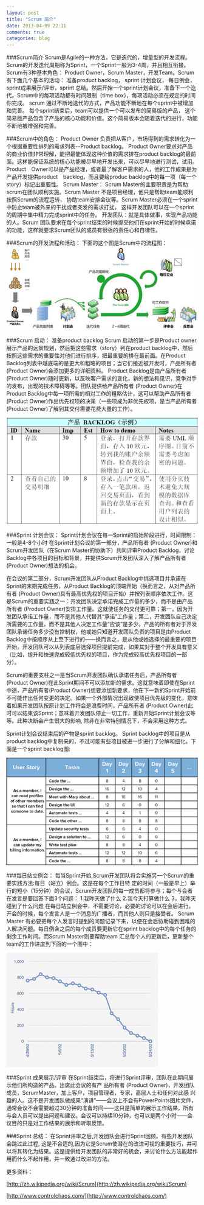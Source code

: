 ```yaml
---
layout: post
title: "Scrum 简介"
date: 2013-04-09 22:11
comments: true
categories: blog
---
```


###Scrum简介 
Scrum是Agile的一种方法，它是迭代的，增量型的开发流程。Scrum的开发迭代周期称为Sprint，一个Sprint一般为3-4周，并且相互衔接。Scrum有3种基本角色： Product Owner，Scrum Master，开发Team。Scrum有下面几个基本的活动： 准备product backlog， sprint 计划会议， 每日例会， sprint成果展示/评审，sprint 总结。然后开始一个sprint计划会议，准备下一个迭代。Scrum中的每项活动都有时间限制（time box），每项活动必须在规定的时间你完成。 scrum 通过不断地迭代的方式，产品功能不断地在每个sprint中被增加和完善。 每个sprint结束后，team可以提供一个可以发布的简易版的产品， 这个简易版产品包含了产品的核心功能和价值。这个简易版本会随着迭代的进行，功能不断地被增强和完善。 

###Scrum中的角色： 
Product Owner 负责把从客户，市场得到的需求转化为一个根据重要性排列的需求列表--Product backlog。 Product Owner要求对产品的商业价值非常理解，能把最能体现这种价值的需求排在product backlog的最前面。这样能保证系统的核心功能被尽早地开发出来，可以尽早地进行测试，试用。 Product　Owner可以是产品经理，或者最了解客户需求的人，他的工作成果是为产品开发提供product　backlog，而且要给produc backlog中的每一项（每一个story）标记出重要性。 
Scrum Master： Scrum Master的主要职责是为帮助scrum在团队顺利实施。Scrum Master 不是项目经理，他只是帮助team能顺利按照Scrum的流程运转， 协助team安排会议等。Scrum Master必须在一个sprint中防止team被外来的干扰或者突发的需求打扰， 这样开发团队可以在一个sprint的周期中集中精力完成sprint中的任务。 
开发团队：就是具体做事，实现产品功能的人。Scrum 团队要求在每个sprint结束的时候提交他们在sprint开始的时候承诺的功能，这样就要求Scrum团队的成员有很强的责任心和自律性。 

###Scrum的开发流程和活动： 
下面的这个图是Scrum中的流程图： 
![Scrum Process](/image/2013-04-09-introduce-scrum/scrum-process.jpg)

###Scrum 启动： 准备product backlog 
Scrum 启动的第一步是Product owner 展示产品的远景规划，然后把这些需求（story）列在product backlog中，然后按照这些需求的重要性对他们进行排序，把最重要的排在最前面。在Product Backlog列表中越底端的是更大和粗略的项目；当它们接近被开发时，产品所有者 (Product Owner)会添加更多的详细资料。 
Product Backlog是由产品所有者 (Product Owner)随时更新，以反映客户需求的变化，新的想法和见识，竞争对手的发布，出现的技术障碍等等。团队提供给产品所有者 (Product Owner)在Product Backlog中每一项所需的相对工作的粗略估计，这可以帮助产品所有者 (Product Owner)作出优先权项的决策（一些项成为非优先权项，是当产品所有者 (Product Owner)了解到其交付需要花费大量的工作）。

![product backlog](/image/2013-04-09-introduce-scrum/product-backlog.png)

###Sprint 计划会议： 
Sprint计划会议在每一Sprint的启始阶段进行，时间限制：一般是4-8个小时 
在Sprint计划会议的第一部分，产品所有者 (Product Owner)和Scrum开发团队（在Scrum Master的协助下）共同评审Product Backlog，讨论Backlog中各项目的目标和背景，并提供Scrum开发团队深入了解产品所有者(Product Owner)想法的机会。 

在会议的第二部分，Scrum开发团队从Product Backlog中挑选项目并承诺在Sprint的末期完成任务，从Product Backlog的顶端开始（换而言之，从对产品所有者 (Product Owner)具有最高优先权的项目开始）并按列表顺序依次工作。这是Scrum的重要实践之一：开发团队决定承诺完成工作量的多少，而不是由产品所有者 (Product Owner)安排工作量。这就使任务的交付更可靠；第一，因为开发团队承诺工作量，而不是其他人代替其“承诺”工作量；第二，开发团队自己决定所需要的工作量，而不是其他人决定工作量“应该”是多少。产品的所有者对于开发团队承诺任务多少没有控制权，他或她只知道开发团队负责的项目是由Product Backlog中按顺序从上至下进行的——换而言之，是从他或她选择的最重要的项目开始。开发团队可以从列表底层选择项目提前完成，如果其对于整个开发具有意义（比如，提升和快速完成较低优先权的项目，作为完成较高优先权项目的一部分）。

Scrum的重要支柱之一是当Scrum开发团队确认承诺任务后，产品所有者 (Product Owner)在此Sprint期间不可以添加新的需求。这就意味着即使在Sprint中途，产品所有者(Product Owner)想要添加新要求，他在下一新的Sprint开始前不可能作出任何变更的决定。如果一个外部情况出现致使项目优先级的变化，意味着如果开发团队按原计划工作将会是浪费时间，产品所有者 (Product Owner)此时可以结束该Sprint；意味着开发团队停止一切工作，重新开始Sprint计划会议等等。此种决断会产生很大的影响, 除非在非常特别情况下，不会采用这种方式。

Sprint计划会议结束后的产物是sprint backlog。 Sprint backlog中的项目是从product backlog中复制来的，不过可能有些项目被进一步进行了分解和细化，下面是一个sprint backlog图:

![sprint backlog](/image/2013-04-09-introduce-scrum/SprintBacklog.jpg)

###每日站立例会： 
每当Sprint开始,Scrum开发团队将会实施另一个Scrum的重要实践方法:每日（站立）例会。这是在每个工作日特 
定的时间（一般是早上）举行的短小（15分钟）的会议，Scrum开发团队的每一成员都将参与；每个与会者在发言是要回答下面3个问题： 
  1.我昨天做了什么 
  2.我今天打算做什么 
  3，我昨天碰到了什么问题 
在每日站立例会中，不需要讨论，必要的讨论可以在会后进行。开会的时候，每个发言人是一个消息的广播者，而其他人则只是接受者。 
Scrum Master 有必要把每个人发言时提到的问题记录下来，以便在会后协助碰到困难的人解决问题。每日例会之后的每个成员要更新它在sprint backlog中的每个任务的剩余工作时间。而Scrum Master则要帮助team 汇总每个人的更新后，更新整个team的工作进度到下面的一个图中：

![sprint burndown](/image/2013-04-09-introduce-scrum/sprintburndown.jpg)

###Sprint 成果展示/评审 
在Sprint结束后，将进行Sprint评审，团队在此期间展示他们所构造的产品。出席此会议的有产 
品所有者 (Product Owner)，开发团队成员，ScrumMaster，加上客户，项目管理者，专家，高层人士和任何对此感 
兴趣的人。这不是开发团队做成果“演讲”——会议上不会有PowerPoints图片文件，通常会议不会需要超过30分钟的准备时间——这只是简单的展示工作结果，所有与会人员可以提出问题和建议。会议可以持续10分钟，也可以是两个小时——会议目的只是对工作结果的展示和听取反馈。
 
###Sprint 总结： 
在Sprint评审之后,开发团队会进行Sprint回顾。有些开发团队会跳过此过程, 这是不合适的,因为它是Scrum使潜在的改进可视的重要技巧，并可以将其转化为结果。这是提供给开发团队的非常好的机会，来讨论什么方法能起作用而什么不起作用，并一致通过改进的方法。 

更多资料： 

[http://zh.wikipedia.org/wiki/Scrum](http://zh.wikipedia.org/wiki/Scrum)

[http://www.controlchaos.com/](http://www.controlchaos.com/)
